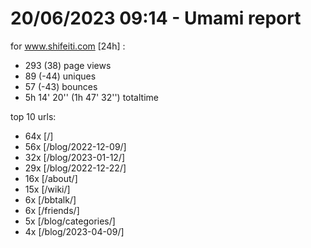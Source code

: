 # 20/06/2023 09:14 - Umami report
for www.shifeiti.com [24h] :

 - 293 (38) page views
 - 89 (-44) uniques
 - 57 (-43) bounces
 - 5h 14' 20'' (1h 47' 32'') totaltime


top 10 urls:
 - 64x [/]
 - 56x [/blog/2022-12-09/]
 - 32x [/blog/2023-01-12/]
 - 29x [/blog/2022-12-22/]
 - 16x [/about/]
 - 15x [/wiki/]
 - 6x [/bbtalk/]
 - 6x [/friends/]
 - 5x [/blog/categories/]
 - 4x [/blog/2023-04-09/]


